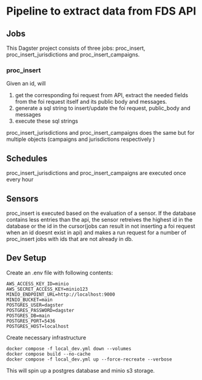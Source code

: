 # Pipeline to extract data from FDS API


## Jobs
This Dagster project consists of three jobs: proc_insert, proc_insert_jurisdictions and proc_insert_campaigns.

### proc_insert
Given an id, will 
1. get the corresponding foi request from API, extract the needed fields from the foi request itself and its public body and messages.
2. generate a sql string to insert/update the foi request, public_body and messages
3. execute these sql strings

proc_insert_jurisdictions and proc_insert_campaigns does the same but for multiple objects (campaigns and jurisdictions respectively
)
## Schedules
proc_insert_jurisdictions and proc_insert_campaigns are executed once every hour

## Sensors
proc_insert is executed based on the evaluation of a sensor. If the database contains less entries than the api, the sensor retreives the highest id in the database or the id in the cursor(jobs can result in not inserting a foi request when an id doesnt exist in api) and makes a run request for a number of proc_insert jobs with ids that are not already in db.

## Dev Setup
Create an .env file with following contents:
```
AWS_ACCESS_KEY_ID=minio
AWS_SECRET_ACCESS_KEY=minio123
MINIO_ENDPOINT_URL=http://localhost:9000
MINIO_BUCKET=main
POSTGRES_USER=dagster
POSTGRES_PASSWORD=dagster
POSTGRES_DB=main
POSTGRES_PORT=5436
POSTGRES_HOST=localhost
```

Create necessary infrastructure
```
docker compose -f local_dev.yml down --volumes
docker compose build --no-cache
docker compose -f local_dev.yml up --force-recreate --verbose
```

This will spin up a postgres database and minio s3 storage.